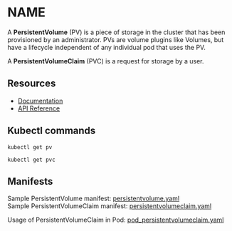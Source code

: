 # NAME

A **PersistentVolume** (PV) is a piece of storage in the cluster that has been provisioned by an administrator.
PVs are volume plugins like Volumes, but have a lifecycle independent of any individual pod that uses the PV.

A **PersistentVolumeClaim** (PVC) is a request for storage by a user.

## Resources
* [Documentation](https://kubernetes.io/docs/concepts/storage/persistent-volumes/)
* [API Reference](https://kubernetes.io/docs/reference/generated/kubernetes-api/v1.9/#persistentvolume-v1-core)

## Kubectl commands

`kubectl get pv`

`kubectl get pvc`

## Manifests

Sample PersistentVolume manifest: [persistentvolume.yaml](persistentvolume.yaml) <br>
Sample PersistentVolumeClaim manifest: [persistentvolumeclaim.yaml](persistentvolumeclaim.yaml)

Usage of PersistentVolumeClaim in Pod: [pod_persistentvolumeclaim.yaml](../pod/pod_persistentvolumeclaim.yaml)